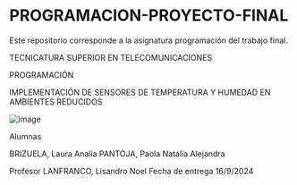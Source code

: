 # PROGRAMACION-PROYECTO-FINAL
Este repositorio corresponde a la asignatura programación del trabajo final.


TECNICATURA SUPERIOR EN TELECOMUNICACIONES

PROGRAMACIÓN


IMPLEMENTACIÓN DE SENSORES DE TEMPERATURA Y HUMEDAD EN AMBIENTES REDUCIDOS


![image](https://github.com/user-attachments/assets/e5ad2871-cfc9-4ba8-91e4-b14f2fe54e29)















Alumnas
 
BRIZUELA, Laura Analía
PANTOJA, Paola Natalia Alejandra 
 

Profesor
LANFRANCO, Lisandro Noel
Fecha de entrega
16/9/2024
